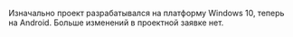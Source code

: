 Изначально проект разрабатывался на платформу Windows 10, теперь на Android.
Больше изменений в проектной заявке нет.
